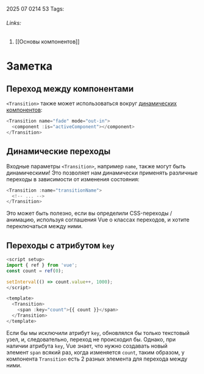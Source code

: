 2025 07 0214 53
Tags: 
###### Links: 
1) [[Основы компонентов]]
# Заметка
## Переход между компонентами[​](https://ru.vuejs.org/guide/built-ins/transition.html#transition-between-components)

`<Transition>` также может использоваться вокруг [динамических компонентов](https://ru.vuejs.org/guide/essentials/component-basics.html#dynamic-components):
```js
<Transition name="fade" mode="out-in">
  <component :is="activeComponent"></component>
</Transition>
```
## Динамические переходы[​](https://ru.vuejs.org/guide/built-ins/transition.html#dynamic-transitions)

Входные параметры `<Transition>`, например `name`, также могут быть динамическими! Это позволяет нам динамически применять различные переходы в зависимости от изменения состояния:
```js
<Transition :name="transitionName">
  <!-- ... -->
</Transition>
```
Это может быть полезно, если вы определили CSS-переходы / анимацию, используя соглашения Vue о классах переходов, и хотите переключаться между ними.
## Переходы с атрибутом `key`
```js
<script setup>
import { ref } from 'vue';
const count = ref(0);

setInterval(() => count.value++, 1000);
</script>

<template>
  <Transition>
    <span :key="count">{{ count }}</span>
  </Transition>
</template>
```
Если бы мы исключили атрибут `key`, обновлялся бы только текстовый узел, и, следовательно, переход не происходил бы. Однако, при наличии атрибута `key`, Vue знает, что нужно создавать новый элемент `span` всякий раз, когда изменяется `count`, таким образом, у компонента `Transition` есть 2 разных элемента для перехода между ними.